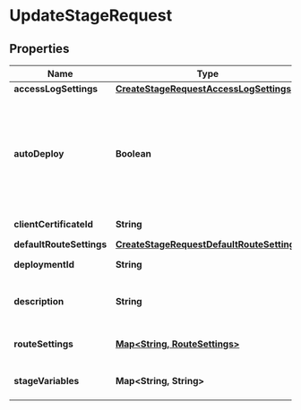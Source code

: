 

# UpdateStageRequest


## Properties

| Name | Type | Description | Notes |
|------------ | ------------- | ------------- | -------------|
|**accessLogSettings** | [**CreateStageRequestAccessLogSettings**](CreateStageRequestAccessLogSettings.md) |  |  [optional] |
|**autoDeploy** | **Boolean** | Specifies whether updates to an API automatically trigger a new deployment. The default value is false. |  [optional] |
|**clientCertificateId** | **String** | The identifier. |  [optional] |
|**defaultRouteSettings** | [**CreateStageRequestDefaultRouteSettings**](CreateStageRequestDefaultRouteSettings.md) |  |  [optional] |
|**deploymentId** | **String** | The identifier. |  [optional] |
|**description** | **String** | A string with a length between [0-1024]. |  [optional] |
|**routeSettings** | [**Map&lt;String, RouteSettings&gt;**](RouteSettings.md) | The route settings map. |  [optional] |
|**stageVariables** | **Map&lt;String, String&gt;** | The stage variable map. |  [optional] |



